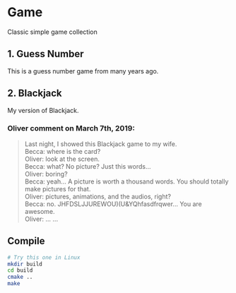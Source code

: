 # Game
Classic simple game collection

## 1. Guess Number 
This is a guess number game from many years ago.<br />

## 2. Blackjack
My version of Blackjack.<br />
### Oliver comment on March 7th, 2019: <br />
> Last night, I showed this Blackjack game to my wife. <br />
Becca: where is the card? <br />
Oliver: look at the screen. <br />
Becca: what? No picture? Just this words... <br />
Oliver: boring? <br />
Becca: yeah... A picture is worth a thousand words. You should totally make pictures for that. <br />
Oliver: pictures, animations, and the audios, right? <br />
Becca: no. JHFDSLJJUREWOU)(U&YQhfasdfrqwer... You are awesome. <br />
Oliver: ... ... <br />

## Compile

``` bash
# Try this one in Linux
mkdir build
cd build
cmake ..
make
```
